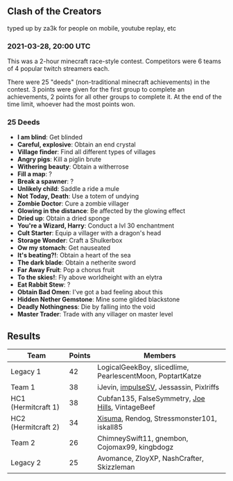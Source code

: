 ## Clash of the Creators
typed up by za3k for people on mobile, youtube replay, etc

### 2021-03-28, 20:00 UTC
This was a 2-hour minecraft race-style contest. Competitors were 6 teams of 4 popular twitch streamers each.

There were 25 "deeds" (non-traditional minecraft achievements) in the contest. 3 points were given for the first group to complete an achievements, 2 points for all other groups to complete it. At the end of the time limit, whoever had the most points won.

### 25 Deeds

- **I am blind**: Get blinded
- **Careful, explosive**: Obtain an end crystal
- **Village finder**: Find all different types of villages
- **Angry pigs**: Kill a piglin brute
- **Withering beauty**: Obtain a witherrose
- **Fill a map**: ?
- **Break a spawner**: ?
- **Unlikely child**: Saddle a ride a mule
- **Not Today, Death**: Use a totem of undying
- **Zombie Doctor**: Cure a zombie villager
- **Glowing in the distance**: Be affected by the glowing effect
- **Dried up**: Obtain a dried sponge
- **You're a Wizard, Harry**: Conduct a lvl 30 enchantment
- **Cult Starter**: Equip a villager with a dragon's head
- **Storage Wonder**: Craft a Shulkerbox
- **Ow my stomach**: Get nauseated
- **It's beating?!**: Obtain a heart of the sea
- **The dark blade**: Obtain a netherite sword
- **Far Away Fruit**: Pop a chorus fruit
- **To the skies!**: Fly above worldheight with an elytra
- **Eat Rabbit Stew**: ?
- **Obtain Bad Omen**: I've got a bad feeling about this
- **Hidden Nether Gemstone**: Mine some gilded blackstone
- **Deadly Nothingness**: Die by falling into the void
- **Master Trader**: Trade with any villager on master level

## Results

| Team                | Points | Members |
|---------------------|--------|---------|
| Legacy 1            | 42     | LogicalGeekBoy, slicedlime, PearlescentMoon, PoptartKatze |
| Team 1              | 38     | iJevin, [impulseSV](https://www.youtube.com/watch?v=idbEXSGQ3EE&t=831s&ab_channel=impulseSV2), Jessassin, Pixlriffs |
| HC1 (Hermitcraft 1) | 38     | Cubfan135, FalseSymmetry, [Joe Hills](https://www.youtube.com/watch?v=II3OUznb7BE&t=15s&ab_channel=JoeHillsTSD), VintageBeef |
| HC2 (Hermitcraft 2) | 34     | [Xisuma](https://www.youtube.com/watch?v=SDfO2lq8Y1E&t=51s&ab_channel=xisumatwo), Rendog, Stressmonster101, iskall85 |
| Team 2              | 26     | ChimneySwift11, gnembon, Cojomax99, kingbdogz |
| Legacy 2            | 25     | Avomance, ZloyXP, NashCrafter, Skizzleman |

